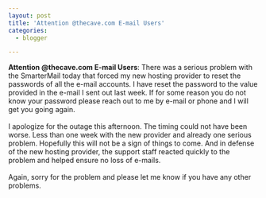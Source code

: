 ```yaml
---
layout: post
title: 'Attention @thecave.com E-mail Users'
categories:
  - blogger

---
```


<b>Attention @thecave.com E-mail Users</b>: There was a serious problem with the SmarterMail today that forced my new hosting provider to reset the passwords of all the e-mail accounts.  I have reset the password to the value provided in the e-mail I sent out last week.  If for some reason you do not know your password please reach out to me by e-mail or phone and I will get you going again.
<br />
<br />I apologize for the outage this afternoon.  The timing could not have been worse.  Less than one week with the new provider and already one serious problem.  Hopefully this will not be a sign of things to come.  And in defense of the new hosting provider, the support staff reacted quickly to the problem and helped ensure no loss of e-mails.
<br />
<br />Again, sorry for the problem and please let me know if you have any other problems.
